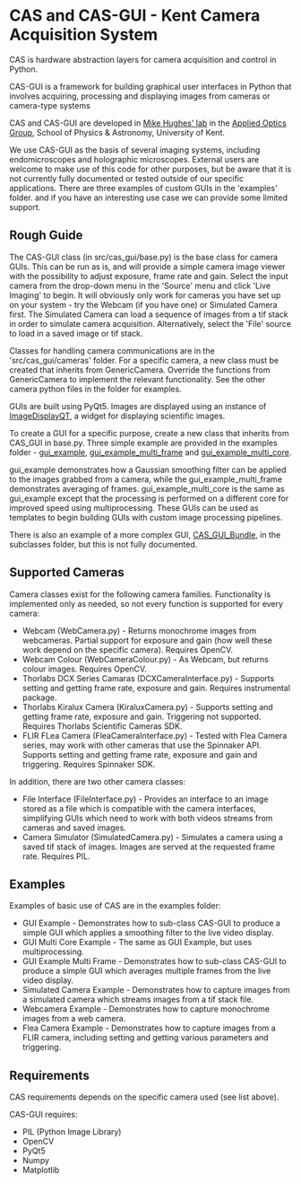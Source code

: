 # CAS and CAS-GUI - Kent Camera Acquisition System

CAS is hardware abstraction layers for camera acquisition and control in Python.

CAS-GUI is a framework for building graphical user interfaces in Python that 
involves acquiring, processing and displaying images from cameras or 
camera-type systems


CAS and CAS-GUI are developed in 
[Mike Hughes' lab](https://research.kent.ac.uk/applied-optics/hughes) 
in the [Applied Optics Group](https://research.kent.ac.uk/applied-optics/), 
School of Physics & Astronomy, University of Kent.

We use CAS-GUI as the basis of several imaging systems, including endomicroscopes 
and holographic microscopes. External users are welcome to make use of this 
code for other purposes, but be aware that it is not currently fully documented or 
tested outside of our specific applications. There are three examples of custom 
GUIs in the 'examples' folder. and if you  have an interesting use case we can 
provide some limited support.


## Rough Guide

The CAS-GUI class (in src/cas_gui/base.py) is the base class for camera GUIs. This can be run 
as is, and will provide a simple camera image viewer with the possibility to 
adjust exposure, frame rate and gain. Select the input camera from the 
drop-down menu in the 'Source' menu and click 'Live Imaging' to begin. 
It will obviously only work for cameras you have set up on your system - try 
the Webcam (if you have one) or Simulated Camera first. The Simulated Camera 
can load a sequence of images from a tif stack in order to simulate camera 
acquisition. Alternatively, select the 'File' source to load in a saved image
or tif stack.

Classes for handling camera communications are in the 'src/cas_gui/cameras' folder. For 
a specific camera, a new class must be created that inherits from GenericCamera. 
Override the functions from GenericCamera to implement the relevant 
functionality. See the other camera python files in the folder for examples.

GUIs are built using PyQt5. Images are displayed using an instance of 
[ImageDisplayQT](https://www.github.com/mikehugheskent/imagedisplayqt), a widget 
for displaying scientific images.

To create a GUI for a specific purpose, create a new class that inherits from 
CAS_GUI in base.py. Three simple example are provided in the examples folder - 
[gui_example](https://github.com/MikeHughesKent/cas/blob/main/examples/gui_example.py), 
[gui_example_multi_frame](https://github.com/MikeHughesKent/cas/blob/main/examples/gui_example_multi_frame.py)
and [gui_example_multi_core](https://github.com/MikeHughesKent/cas/blob/main/examples/gui_example_multi_core.py).

gui_example demonstrates how a Gaussian smoothing filter can be applied to the 
images grabbed from a camera, while the gui_example_multi_frame demonstrates 
averaging of frames. gui_example_multi_core is the same as gui_example except
that the processing is performed on a different core for improved speed using
multiprocessing. These GUIs can be used as templates to begin building GUIs with 
custom image processing pipelines.

There is also an example of a more complex GUI, [CAS_GUI_Bundle](https://github.com/MikeHughesKent/cas/blob/main/src/cas_gui/subclasses/cas_bundle.py), 
in the subclasses folder, but this is not fully documented.


## Supported Cameras

Camera classes exist for the following camera families. Functionality is 
implemented only as needed, so not every function is supported for every camera:

* Webcam (WebCamera.py) - Returns monochrome images from webcameras. Partial support for exposure and gain (how well these work depend on the specific camera). Requires OpenCV.
* Webcam Colour (WebCameraColour.py) - As Webcam, but returns colour images. Requires OpenCV.
* Thorlabs DCX Series Camaras (DCXCameraInterface.py) - Supports setting and getting frame rate, exposure and gain. Requires instrumental package.
* Thorlabs Kiralux Camera (KiraluxCamera.py) - Supports setting and getting frame rate, exposure and gain. Triggering not supported. Requires Thorlabs Scientific Cameras SDK.
* FLIR FLea Camera (FleaCameraInterface.py) - Tested with Flea Camera series, may work with other cameras that use the Spinnaker API. Supports setting and getting frame rate, exposure and gain and triggering. Requires Spinnaker SDK.

In addition, there are two other camera classes:

* File Interface (FileInterface.py) - Provides an interface to an image stored as a file which is compatible with the camera interfaces, simplifying GUIs which need to work with both videos streams from cameras and saved images.
* Camera Simulator (SimulatedCamera.py) - Simulates a camera using a saved tif stack of images. Images are served at the requested frame rate. Requires PIL.

## Examples

Examples of basic use of CAS are in the examples folder:

* GUI Example - Demonstrates how to sub-class CAS-GUI to produce a simple
GUI which applies a smoothing filter to the live video display.
* GUI Multi Core Example - The same as GUI Example, but uses multiprocessing.
* GUI Example Multi Frame - Demonstrates how to sub-class CAS-GUI to produce a simple
GUI which averages multiple frames from the live video display.
* Simulated Camera Example - Demonstrates how to capture images from a simulated camera which streams images from a tif stack file.
* Webcamera Example - Demonstrates how to capture monochrome images from a web camera.
* Flea Camera Example - Demonstrates how to capture images from a FLIR camera, including setting and getting various parameters and triggering.

## Requirements

CAS requirements depends on the specific camera used (see list above).

CAS-GUI requires:
* PIL (Python Image Library)
* OpenCV
* PyQt5
* Numpy
* Matplotlib

